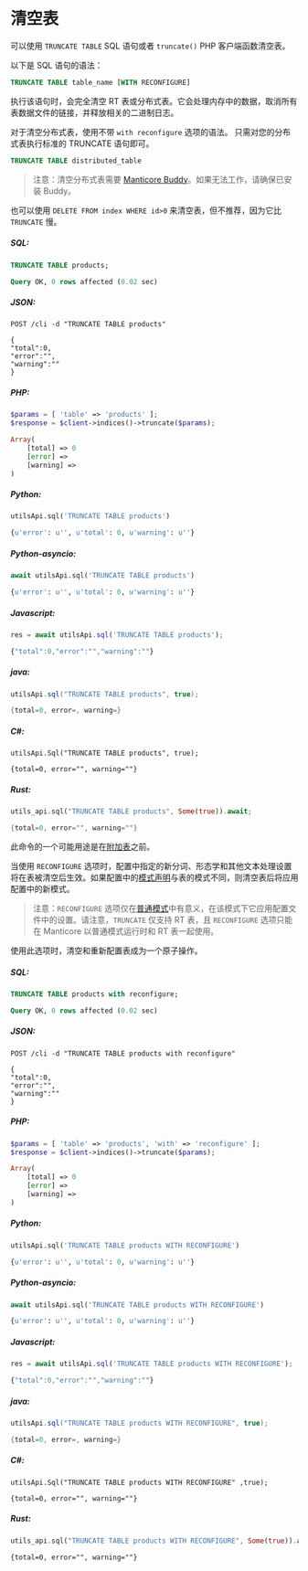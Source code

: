 # 清空表

<!-- example truncate -->

可以使用 `TRUNCATE TABLE` SQL 语句或者 `truncate()` PHP 客户端函数清空表。

以下是 SQL 语句的语法：

```sql
TRUNCATE TABLE table_name [WITH RECONFIGURE]
```

执行该语句时，会完全清空 RT 表或分布式表。它会处理内存中的数据，取消所有表数据文件的链接，并释放相关的二进制日志。

对于清空分布式表，使用不带 `with reconfigure` 选项的语法。 只需对您的分布式表执行标准的 TRUNCATE 语句即可。

```sql
TRUNCATE TABLE distributed_table
```

> 注意：清空分布式表需要 [Manticore Buddy](../Installation/Manticore_Buddy.md)。如果无法工作，请确保已安装 Buddy。

也可以使用 `DELETE FROM index WHERE id>0` 来清空表，但不推荐，因为它比 `TRUNCATE` 慢。

<!-- intro -->
##### SQL:
<!-- request SQL -->

```sql
TRUNCATE TABLE products;
```
<!-- response SQL -->

```sql
Query OK, 0 rows affected (0.02 sec)
```

<!-- intro -->
##### JSON:

<!-- request JSON -->

```http
POST /cli -d "TRUNCATE TABLE products"
```

<!-- response JSON -->
```http
{
"total":0,
"error":"",
"warning":""
}
```

<!-- intro -->
##### PHP:

<!-- request PHP -->

```php
$params = [ 'table' => 'products' ];
$response = $client->indices()->truncate($params);
```

<!-- response PHP -->
```php
Array(
    [total] => 0
    [error] =>
    [warning] =>
)
```
<!-- intro -->
##### Python:

<!-- request Python -->

```python
utilsApi.sql('TRUNCATE TABLE products')
```

<!-- response Python -->
```python
{u'error': u'', u'total': 0, u'warning': u''}
```

<!-- intro -->
##### Python-asyncio:

<!-- request Python-asyncio -->

```python
await utilsApi.sql('TRUNCATE TABLE products')
```

<!-- response Python-asyncio -->
```python
{u'error': u'', u'total': 0, u'warning': u''}
```

<!-- intro -->
##### Javascript:

<!-- request javascript -->

```javascript
res = await utilsApi.sql('TRUNCATE TABLE products');
```

<!-- response javascript -->
```javascript
{"total":0,"error":"","warning":""}
```

<!-- intro -->
##### java:

<!-- request Java -->

```java
utilsApi.sql("TRUNCATE TABLE products", true);
```

<!-- response Java -->
```java
{total=0, error=, warning=}
```

<!-- intro -->
##### C#:

<!-- request C# -->

```clike
utilsApi.Sql("TRUNCATE TABLE products", true);
```

<!-- response C# -->
```clike
{total=0, error="", warning=""}
```

<!-- intro -->
##### Rust:

<!-- request Rust -->

```rust
utils_api.sql("TRUNCATE TABLE products", Some(true)).await;
```

<!-- response Rust -->
```rust
{total=0, error="", warning=""}
```

<!-- end -->

此命令的一个可能用途是在[附加表](Data_creation_and_modification/Adding_data_from_external_storages/Adding_data_to_tables/Attaching_one_table_to_another.md)之前。

<!-- example truncate with RECONFIGURE -->

当使用 `RECONFIGURE` 选项时，配置中指定的新分词、形态学和其他文本处理设置将在表被清空后生效。如果配置中的[模式声明](Creating_a_table/Data_types.md)与表的模式不同，则清空表后将应用配置中的新模式。

> 注意：`RECONFIGURE` 选项仅在[普通模式](Read_this_first.md#Real-time-mode-vs-plain-mode)中有意义，在该模式下它应用配置文件中的设置。请注意，`TRUNCATE` 仅支持 RT 表，且 `RECONFIGURE` 选项只能在 Manticore 以普通模式运行时和 RT 表一起使用。

使用此选项时，清空和重新配置表成为一个原子操作。

<!-- intro -->
##### SQL:
<!-- request SQL -->

```sql
TRUNCATE TABLE products with reconfigure;
```
<!-- response SQL -->

```sql
Query OK, 0 rows affected (0.02 sec)
```

<!-- intro -->
##### JSON:

<!-- request HTTP -->

```http
POST /cli -d "TRUNCATE TABLE products with reconfigure"
```

<!-- response HTTP -->
```http
{
"total":0,
"error":"",
"warning":""
}
```

<!-- intro -->
##### PHP:

<!-- request PHP -->

```php
$params = [ 'table' => 'products', 'with' => 'reconfigure' ];
$response = $client->indices()->truncate($params);
```

<!-- response PHP -->
```php
Array(
    [total] => 0
    [error] =>
    [warning] =>
)
```
<!-- intro -->
##### Python:

<!-- request Python -->

```python
utilsApi.sql('TRUNCATE TABLE products WITH RECONFIGURE')
```

<!-- response Python -->
```python
{u'error': u'', u'total': 0, u'warning': u''}
```

<!-- intro -->
##### Python-asyncio:

<!-- request Python-asyncio -->

```python
await utilsApi.sql('TRUNCATE TABLE products WITH RECONFIGURE')
```

<!-- response Python-asyncio -->
```python
{u'error': u'', u'total': 0, u'warning': u''}
```

<!-- intro -->
##### Javascript:

<!-- request javascript -->

```javascript
res = await utilsApi.sql('TRUNCATE TABLE products WITH RECONFIGURE');
```

<!-- response javascript -->
```javascript
{"total":0,"error":"","warning":""}
```

<!-- intro -->
##### java:

<!-- request Java -->

```java
utilsApi.sql("TRUNCATE TABLE products WITH RECONFIGURE", true);
```

<!-- response Java -->
```java
{total=0, error=, warning=}
```

<!-- intro -->
##### C#:

<!-- request C# -->

```clike
utilsApi.Sql("TRUNCATE TABLE products WITH RECONFIGURE" ,true);
```

<!-- response C# -->
```clike
{total=0, error="", warning=""}
```

<!-- intro -->
##### Rust:

<!-- request Rust -->

```rust
utils_api.sql("TRUNCATE TABLE products WITH RECONFIGURE", Some(true)).await;
```

<!-- response C# -->
```clike
{total=0, error="", warning=""}
```

<!-- end -->
<!-- proofread -->

